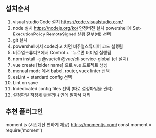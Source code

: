 ## 설치순서

1. visual studio Code 설치 https://code.visualstudio.com/
2. node 설치 https://nodejs.org/ko/ 안정버전 설치
powershell에 Set-ExecutionPolicy RemoteSigned 실행 전부(예) 선택
3. git 설치
4. powershell에서 code라고 치면 비주얼스튜디어 코드 실행됨
5. 비주얼스튜디오에서 Control + ` 누르면 터미널 실행됨
6. npm install -g @vue/cli @vue/cli-service-global (cli 설치)
7. vue create [folder name] 으로 vue 프로젝트 생성
8. menual mode 에서 babel, router, vuex linter 선택
9. esLint + standard config 선택
10. Lint on save
11. Indedicated config files 선택 (따로 설정파일을 관리)
12. 설정파일 저장해 놓을꺼냐 인데 알아서 처리




## 추천 플러그인

moment.js (시간계산 편하게 제공)
https://momentjs.com/
const moment = require('moment')


